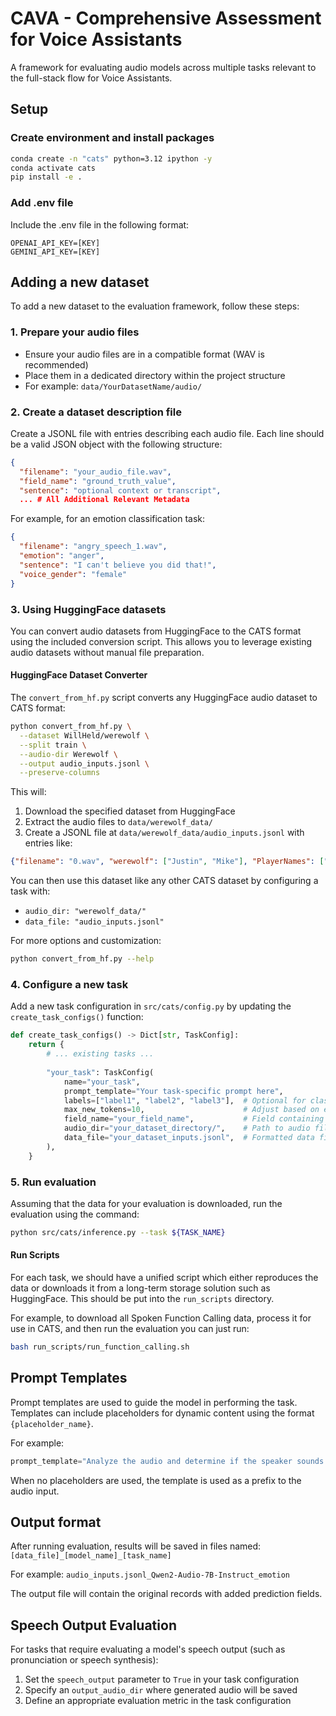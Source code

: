 # CAVA - Comprehensive Assessment for Voice Assistants

A framework for evaluating audio models across multiple tasks relevant to the full-stack flow for Voice Assistants.

## Setup

### Create environment and install packages

```bash
conda create -n "cats" python=3.12 ipython -y
conda activate cats
pip install -e .
```

### Add .env file

Include the .env file in the following format:

```
OPENAI_API_KEY=[KEY]
GEMINI_API_KEY=[KEY]
```

## Adding a new dataset

To add a new dataset to the evaluation framework, follow these steps:

### 1. Prepare your audio files

- Ensure your audio files are in a compatible format (WAV is recommended)
- Place them in a dedicated directory within the project structure
- For example: `data/YourDatasetName/audio/`

### 2. Create a dataset description file

Create a JSONL file with entries describing each audio file. Each line should be a valid JSON object with the following structure:

```json
{
  "filename": "your_audio_file.wav",
  "field_name": "ground_truth_value",
  "sentence": "optional context or transcript",
  ... # All Additional Relevant Metadata
```

For example, for an emotion classification task:

```json
{
  "filename": "angry_speech_1.wav",
  "emotion": "anger",
  "sentence": "I can't believe you did that!",
  "voice_gender": "female"
}
```

### 3. Using HuggingFace datasets

You can convert audio datasets from HuggingFace to the CATS format using the included conversion script. This allows you to leverage existing audio datasets without manual file preparation.

#### HuggingFace Dataset Converter

The `convert_from_hf.py` script converts any HuggingFace audio dataset to CATS format:

```bash
python convert_from_hf.py \
  --dataset WillHeld/werewolf \
  --split train \
  --audio-dir Werewolf \
  --output audio_inputs.jsonl \
  --preserve-columns
```

This will:

1. Download the specified dataset from HuggingFace
2. Extract the audio files to `data/werewolf_data/`
3. Create a JSONL file at `data/werewolf_data/audio_inputs.jsonl` with entries like:

```json
{"filename": "0.wav", "werewolf": ["Justin", "Mike"], "PlayerNames": ["Justin", "Caitlynn", "Mitchell", "James", "Mike"], "endRoles": ["Werewolf", "Tanner", "Seer", "Robber", "Werewolf"], "votingOutcome": [3, 0, 3, 0, 0]}
```

You can then use this dataset like any other CATS dataset by configuring a task with:

- `audio_dir: "werewolf_data/"`
- `data_file: "audio_inputs.jsonl"`

For more options and customization:

```bash
python convert_from_hf.py --help
```

### 4. Configure a new task

Add a new task configuration in `src/cats/config.py` by updating the `create_task_configs()` function:

```python
def create_task_configs() -> Dict[str, TaskConfig]:
    return {
        # ... existing tasks ...
        
        "your_task": TaskConfig(
            name="your_task",
            prompt_template="Your task-specific prompt here",
            labels=["label1", "label2", "label3"],  # Optional for classification tasks
            max_new_tokens=10,                      # Adjust based on expected response length
            field_name="your_field_name",           # Field containing ground truth
            audio_dir="your_dataset_directory/",    # Path to audio files
            data_file="your_dataset_inputs.jsonl",  # Formatted data file
        ),
    }
```

### 5. Run evaluation

Assuming that the data for your evaluation is downloaded, run the evaluation using the command:

```sh
python src/cats/inference.py --task ${TASK_NAME}
```

#### Run Scripts

For each task, we should have a unified script which either reproduces the data or downloads it from a long-term storage solution such as HuggingFace. This should be put into the `run_scripts` directory.

For example, to download all Spoken Function Calling data, process it for use in CATS, and then run the evaluation you can just run:

```sh
bash run_scripts/run_function_calling.sh
```

## Prompt Templates

Prompt templates are used to guide the model in performing the task.
Templates can include placeholders for dynamic content using the format `{placeholder_name}`.

For example:

```python
prompt_template="Analyze the audio and determine if the speaker sounds {emotion_type}. Respond with only 'yes' or 'no'."
```

When no placeholders are used, the template is used as a prefix to the audio input.

## Output format

After running evaluation, results will be saved in files named:
`[data_file]_[model_name]_[task_name]`

For example:
`audio_inputs.jsonl_Qwen2-Audio-7B-Instruct_emotion`

The output file will contain the original records with added prediction fields.

## Speech Output Evaluation

For tasks that require evaluating a model's speech output (such as pronunciation or speech synthesis):

1. Set the `speech_output` parameter to `True` in your task configuration
2. Specify an `output_audio_dir` where generated audio will be saved
3. Define an appropriate evaluation metric in the task configuration
